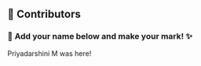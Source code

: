 ## 👥 Contributors  

### 🎨 **Add your name below and make your mark!** ✨  

Priyadarshini M was here!
